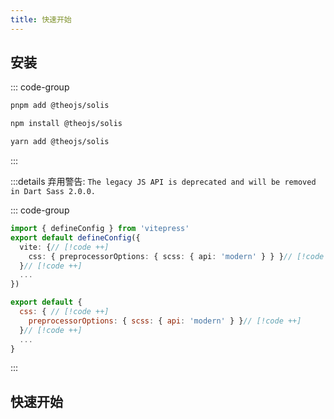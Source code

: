 ```yaml
---
title: 快速开始
---
```


<Links
  :items="[
    {
      name: '演示站点',
      icon: 'https://i.theojs.cn/docs/202405101119004.png',
      desc: 'VitePress的博客主题',
      link: 'https://share.theojs.cn/'
    }
  ]"
/>

## 安装

::: code-group

```sh [pnpm]
pnpm add @theojs/solis
```

```sh [npm]
npm install @theojs/solis
```

```sh [yarn]
yarn add @theojs/solis
```

:::

:::details 弃用警告: `The legacy JS API is deprecated and will be removed in Dart Sass 2.0.0.`

::: code-group

```ts [config.ts]
import { defineConfig } from 'vitepress'
export default defineConfig({
  vite: {// [!code ++]
    css: { preprocessorOptions: { scss: { api: 'modern' } } }// [!code ++]
  }// [!code ++]
  ...
})
```

```js [vite.config.js]
export default {
  css: { // [!code ++]
    preprocessorOptions: { scss: { api: 'modern' } }// [!code ++]
  }// [!code ++]
  ...
}
```

:::

## 快速开始

<BoxCube
  :items="[
    {
      name: '项目结构',
      link: 'project-structure',
      icon: 'fas fa-sitemap',
      color: '#f39c12'
    },
    {
      name: '配置VitePress',
      link: 'configure-vitepress',
      icon: 'fas fa-cogs',
      color: '#e74c3c'
    },
    {
      name: '文章配置',
      link: 'posts-settings',
      icon: 'fas fa-newspaper',
      color: '#1abc9c'
    },
    {
      name: 'Twikoo 评论',
      link: 'DocTwikoo',
      icon: 'fas fa-comments',
      color: '#3498db'
    }
  ]"
/>
